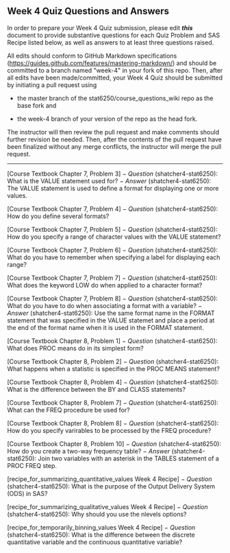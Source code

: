 ## Week 4 Quiz Questions and Answers

In order to prepare your Week 4 Quiz submission, please edit ***this*** document to provide substantive questions for each Quiz Problem and SAS Recipe listed below, as well as answers to at least three questions raised.

All edits should conform to GitHub Markdown specifications (https://guides.github.com/features/mastering-markdown/) and should be committed to a branch named "week-4" in your fork of this repo. Then, after all edits have been made/committed, your Week 4 Quiz should be submitted by initiating a pull request using

- the master branch of the stat6250/course_questions_wiki repo as the base fork and

- the week-4 branch of your version of the repo as the head fork.

The instructor will then review the pull request and make comments should further revision be needed. Then, after the contents of the pull request have been finalized without any merge conflicts, the instructor will merge the pull request.

********************************************************************************



[Course Textbook Chapter 7, Problem 3]
− *Question* (shatcher4-stat6250): What is the VALUE statement used for?
− *Answer* (shatcher4-stat6250): The VALUE statement is used to define a format for displaying one or more values.

[Course Textbook Chapter 7, Problem 4]
− *Question* (shatcher4-stat6250): How do you define several formats?


[Course Textbook Chapter 7, Problem 5]
− *Question* (shatcher4-stat6250): How do you specify a range of character values with the VALUE statement?


[Course Textbook Chapter 7, Problem 6]
− *Question* (shatcher4-stat6250): What do you have to remember when specifying a label for displaying each range?


[Course Textbook Chapter 7, Problem 7]
− *Question* (shatcher4-stat6250): What does the keyword LOW do when applied to a character format?


[Course Textbook Chapter 7, Problem 8]
− *Question* (shatcher4-stat6250): What do you have to do when associating a format with a variable?
− *Answer* (shatcher4-stat6250): Use the same format name in the FORMAT statement that was specified in the VALUE statemet and place a period at the end of the format name when it is used in the FORMAT statement.

[Course Textbook Chapter 8, Problem 1]
− *Question* (shatcher4-stat6250): What does PROC means do in its simplest form?


[Course Textbook Chapter 8, Problem 2]
− *Question* (shatcher4-stat6250): What happens when a statistic is specified in the PROC MEANS statement?


[Course Textbook Chapter 8, Problem 4]
− *Question* (shatcher4-stat6250): What is the difference between the BY and CLASS statements?


[Course Textbook Chapter 8, Problem 7]
− *Question* (shatcher4-stat6250): What can the FREQ procedure be used for?


[Course Textbook Chapter 8, Problem 8]
− *Question* (shatcher4-stat6250): How do you specify varirables to be processed by the FREQ procedure?


[Course Textbook Chapter 8, Problem 10]
− *Question* (shatcher4-stat6250): How do you create a two-way frequency table?
− *Answer* (shatcher4-stat6250): Join two variables with an asterisk in the TABLES statement of a PROC FREQ step.


[recipe_for_summarizing_quantitative_values Week 4 Recipe]
− *Question* (shatcher4-stat6250): What is the purpose of the Output Delivery System (ODS) in SAS?


[recipe_for_summarizing_qualitative_values Week 4 Recipe]
− *Question* (shatcher4-stat6250): Why should you use the nlevels options?


[recipe_for_temporarily_binning_values Week 4 Recipe]
− *Question* (shatcher4-stat6250): What is the difference between the discrete quantitative variable and the continuous quantitative variable?

